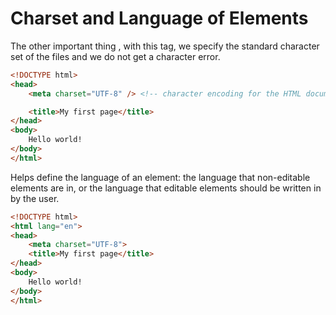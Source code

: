 # Charset and Language of Elements

The other important thing <meta charset="UTF-8" />, with this tag, we specify the standard character set of the files and we do not get a character error.

```html
<!DOCTYPE html>
<head>
    <meta charset="UTF-8" /> <!-- character encoding for the HTML document -->

    <title>My first page</title>
</head>
<body>
    Hello world!
</body>
</html>
```
Helps define the language of an element: the language that non-editable elements are in, or the language that editable elements should be written in by the user. 
```html
<!DOCTYPE html>
<html lang="en">
<head>
    <meta charset="UTF-8">
    <title>My first page</title>
</head>
<body>
    Hello world!
</body>
</html>
```
